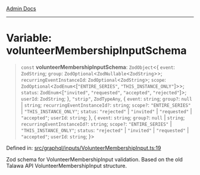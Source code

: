[Admin Docs](/)

***

# Variable: volunteerMembershipInputSchema

> `const` **volunteerMembershipInputSchema**: `ZodObject`\<\{ `event`: `ZodString`; `group`: `ZodOptional`\<`ZodNullable`\<`ZodString`\>\>; `recurringEventInstanceId`: `ZodOptional`\<`ZodString`\>; `scope`: `ZodOptional`\<`ZodEnum`\<\[`"ENTIRE_SERIES"`, `"THIS_INSTANCE_ONLY"`\]\>\>; `status`: `ZodEnum`\<\[`"invited"`, `"requested"`, `"accepted"`, `"rejected"`\]\>; `userId`: `ZodString`; \}, `"strip"`, `ZodTypeAny`, \{ `event`: `string`; `group?`: `null` \| `string`; `recurringEventInstanceId?`: `string`; `scope?`: `"ENTIRE_SERIES"` \| `"THIS_INSTANCE_ONLY"`; `status`: `"rejected"` \| `"invited"` \| `"requested"` \| `"accepted"`; `userId`: `string`; \}, \{ `event`: `string`; `group?`: `null` \| `string`; `recurringEventInstanceId?`: `string`; `scope?`: `"ENTIRE_SERIES"` \| `"THIS_INSTANCE_ONLY"`; `status`: `"rejected"` \| `"invited"` \| `"requested"` \| `"accepted"`; `userId`: `string`; \}\>

Defined in: [src/graphql/inputs/VolunteerMembershipInput.ts:19](https://github.com/Sourya07/talawa-api/blob/aac5f782223414da32542752c1be099f0b872196/src/graphql/inputs/VolunteerMembershipInput.ts#L19)

Zod schema for VolunteerMembershipInput validation.
Based on the old Talawa API VolunteerMembershipInput structure.
